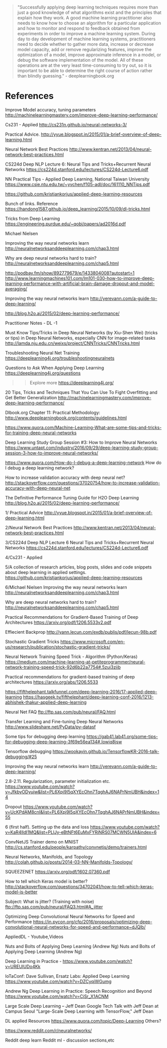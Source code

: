 
>"Successfully applying deep learning techniques requires more than just a good knowledge of what algorithms exist and the principles that explain how they work. A good machine learning practitioner also needs to know how to choose an algorithm for a particular application and how to monitor and respond to feedback obtained from experiments in order to improve a machine learning system. During day to day development of machine learning systems, practitioners need to decide whether to gather more data, increase or decrease model capacity, add or remove regularizing features, improve the optimization of a model, improve approximate inference in a model, or debug the software implementation of the model. All of these operations are at the very least time-consuming to try out, so it is important to be able to determine the right course of action rather than blindly guessing." - deeplearningbook.org



# References


Improve Model accuracy, tuning parameters
http://machinelearningmastery.com/improve-deep-learning-performance/

Cs231 - Applied
http://cs231n.github.io/neural-networks-3/

Practical Advice.
http://yyue.blogspot.in/2015/01/a-brief-overview-of-deep-learning.html

Neural Network Best Practices
http://www.kentran.net/2013/04/neural-network-best-practices.html

CS224d Deep NLP Lecture 6:
Neural Tips and Tricks+Recurrent Neural Networks
https://cs224d.stanford.edu/lectures/CS224d-Lecture6.pdf

NN Practical Tips - Applied Deep Learning, National Taiwan University
https://www.csie.ntu.edu.tw/~yvchen/f105-adl/doc/161110_NNTips.pdf

https://github.com/kristjankorjus/applied-deep-learning-resources

Bunch of links. Reference
https://handong1587.github.io/deep_learning/2015/10/09/dl-tricks.html

Tricks from Deep Learning 
https://engineering.purdue.edu/~qobi/papers/ad2016d.pdf

Michael Nielsen

Improving the way neural networks learn
http://neuralnetworksanddeeplearning.com/chap3.html
    
Why are deep neural networks hard to train?
http://neuralnetworksanddeeplearning.com/chap5.html
    
http://podbay.fm/show/892779679/e/1433804008?autostart=1
http://www.learningmachines101.com/lm101-030-how-to-improve-deep-learning-performance-with-artificial-brain-damage-dropout-and-model-averaging/

Improving the way neural networks learn
http://yerevann.com/a-guide-to-deep-learning/

http://blog.h2o.ai/2015/02/deep-learning-performance/

Practitioner Notes - DL -1

Must Know Tips/Tricks in Deep Neural Networks (by Xiu-Shen Wei)
(tricks or tips) in Deep Neural Networks, especially CNN for image-related tasks
http://lamda.nju.edu.cn/weixs/project/CNNTricks/CNNTricks.html

Troubleshooting Neural Net Training
https://deeplearning4j.org/troubleshootingneuralnets

Questions to Ask When Applying Deep Learning
https://deeplearning4j.org/questions

>>Explore  more
https://deeplearning4j.org/

20 Tips, Tricks and Techniques That You Can Use To Fight Overfitting and Get Better Generalization
http://machinelearningmastery.com/improve-deep-learning-performance/

Dlbook.org Chapter 11: Practical Methodology:
http://www.deeplearningbook.org/contents/guidelines.html 

https://www.quora.com/Machine-Learning-What-are-some-tips-and-tricks-for-training-deep-neural-networks

Deep Learning Study Group Session #3: How to Improve Neural Networks
https://www.untapt.com/industry/2016/09/29/deep-learning-study-group-session-3-how-to-improve-neural-networks/

https://www.quora.com/How-do-I-debug-a-deep-learning-network
How do I debug a deep learning network?

How to increase validation accuracy with deep neural net?
http://stackoverflow.com/questions/37020754/how-to-increase-validation-accuracy-with-deep-neural-net

The Definitive Performance Tuning Guide for H2O Deep Learning
http://blog.h2o.ai/2015/02/deep-learning-performance/


1/ Practical Advice
http://yyue.blogspot.in/2015/01/a-brief-overview-of-deep-learning.html

2/Neural Network Best Practices
http://www.kentran.net/2013/04/neural-network-best-practices.html

3/CS224d Deep NLP Lecture 6
Neural Tips and Tricks+Recurrent Neural Networks
https://cs224d.stanford.edu/lectures/CS224d-Lecture6.pdf

4/Cs231 - Applied

5/A collection of research articles, blog posts, slides and code snippets about deep learning in applied settings.
https://github.com/kristjankorjus/applied-deep-learning-resources

6/Michael Nielsen
Improving the way neural networks learn
http://neuralnetworksanddeeplearning.com/chap3.html
    
Why are deep neural networks hard to train?
http://neuralnetworksanddeeplearning.com/chap5.html

Practical Recommendations for Gradient-Based Training of Deep Architectures
https://arxiv.org/pdf/1206.5533v2.pdf

Effiecient Backprop
http://yann.lecun.com/exdb/publis/pdf/lecun-98b.pdf

Stochastic Gradient Tricks
https://www.microsoft.com/en-us/research/publication/stochastic-gradient-tricks/

Neural Network Training Speed Trick - Algorithm (Python/Keras)
https://medium.com/machine-learning-at-petiteprogrammer/neural-network-training-speed-trick-92d6b22a7754#.5zuj3ziib

Practical recommendations for gradient-based training of deep architectures
https://arxiv.org/abs/1206.5533

https://fifthelephant.talkfunnel.com/deep-learning-2016/17-applied-deep-learning
https://hasgeek.tv/fifthelephant/deep-learning-conf-2016/1213-abhishek-thakur-applied-deep-learning

Neural Net FAQ
ftp://ftp.sas.com/pub/neural/FAQ.html

Transfer Learning and Fine-tuning Deep Neural Networks
http://www.slideshare.net/PyData/py-datasf

Some tips for debugging deep learning
https://gab41.lab41.org/some-tips-for-debugging-deep-learning-3f69e56ea134#.lowiq8jsw

Tensorflow debugging
https://wookayin.github.io/TensorflowKR-2016-talk-debugging/#25

Improving the way neural networks learn
http://yerevann.com/a-guide-to-deep-learning/

2.8-2.11. Regularization, parameter initialization etc.
https://www.youtube.com/watch?v=JfkbyODyujw&list=PL6Xpj9I5qXYEcOhn7TqghAJ6NAPrNmUBH&index=14

Dropout
https://www.youtube.com/watch?v=UcKPdAM8cnI&list=PL6Xpj9I5qXYEcOhn7TqghAJ6NAPrNmUBH&index=55

6 (first half). Setting up the data and loss
https://www.youtube.com/watch?v=KaR4lIdI1MQ&list=PLlJy-eBtNFt6EuMxFYRiNRS07MCWN5UIA&index=6

ConvNetJS Trainer demo on MNIST
http://cs.stanford.edu/people/karpathy/convnetjs/demo/trainers.html

Neural Networks, Manifolds, and Topology
http://colah.github.io/posts/2014-03-NN-Manifolds-Topology/

SQUEEZENET
https://arxiv.org/pdf/1602.07360.pdf

How to tell which Keras model is better?
http://stackoverflow.com/questions/34702041/how-to-tell-which-keras-model-is-better

Subject: What is jitter? (Training with noise)
ftp://ftp.sas.com/pub/neural/FAQ3.html#A_jitter

Optimizing Deep Convolutional Neural Networks for Speed and Performance
https://in.pycon.org/cfp/2016/proposals/optimizing-deep-convolutional-neural-networks-for-speed-and-performance~dJQlb/


AppliedDL - Youtube,Videos

Nuts and Bolts of Applying Deep Learning (Andrew Ng)
Nuts and Bolts of Applying Deep Learning (Andrew Ng)

Deep Learning in Practice -
https://www.youtube.com/watch?v=UREUlUDo4Kk

IoTaConf: Dave Sullivan, Ersatz Labs: Applied Deep Learning
https://www.youtube.com/watch?v=DZCyqiWGumg

Andrew Ng Deep Learning in Practice: Speech Recognition and Beyond
https://www.youtube.com/watch?v=CiSr_X1ACNM

 Large Scale Deep Learning – Jeff Dean 
Google Tech Talk with Jeff Dean at Campus Seoul
"Large-Scale Deep Learning with TensorFlow," Jeff Dean


DL applied Resources
https://www.quora.com/topic/Deep-Learning
Others?

https://www.reddit.com/r/neuralnetworks/

Reddit deep learn
Reddit ml  - discussion sections,etc





